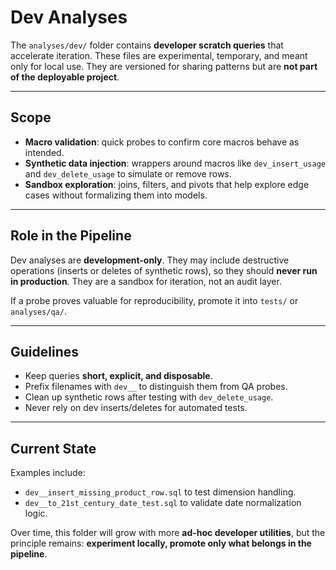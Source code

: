 # Dev Analyses

The `analyses/dev/` folder contains **developer scratch queries** that accelerate iteration. These files are experimental, temporary, and meant only for local use. They are versioned for sharing patterns but are **not part of the deployable project**.

---

## Scope

- **Macro validation**: quick probes to confirm core macros behave as intended.  
- **Synthetic data injection**: wrappers around macros like `dev_insert_usage` and `dev_delete_usage` to simulate or remove rows.  
- **Sandbox exploration**: joins, filters, and pivots that help explore edge cases without formalizing them into models.  

---

## Role in the Pipeline

Dev analyses are **development-only**. They may include destructive operations (inserts or deletes of synthetic rows), so they should **never run in production**. They are a sandbox for iteration, not an audit layer.  

If a probe proves valuable for reproducibility, promote it into `tests/` or `analyses/qa/`.

---

## Guidelines

- Keep queries **short, explicit, and disposable**.  
- Prefix filenames with `dev__` to distinguish them from QA probes.  
- Clean up synthetic rows after testing with `dev_delete_usage`.  
- Never rely on dev inserts/deletes for automated tests.  

---

## Current State

Examples include:  
- `dev__insert_missing_product_row.sql` to test dimension handling.  
- `dev__to_21st_century_date_test.sql` to validate date normalization logic.  

Over time, this folder will grow with more **ad-hoc developer utilities**, but the principle remains: **experiment locally, promote only what belongs in the pipeline**.

